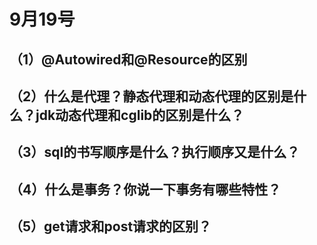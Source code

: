 # 9月19号

## （1）@Autowired和@Resource的区别

## （2）什么是代理？静态代理和动态代理的区别是什么？jdk动态代理和cglib的区别是什么？

## （3）sql的书写顺序是什么？执行顺序又是什么？

## （4）什么是事务？你说一下事务有哪些特性？

## （5）get请求和post请求的区别？